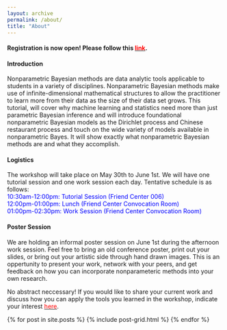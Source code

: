 ```yaml
---
layout: archive
permalink: /about/
title: "About"
---
```

<h4>Registration is now open! Please follow this <a href="https://docs.google.com/forms/d/e/1FAIpQLSfz_wi9JYUUje0nVn_m95O5gq93nhryWYe97r6JWeNgl8AM-w/viewform?c=0&w=1"><font color="red">link</font></a>.</h4>

<h4>Introduction</h4>
<p>
	Nonparametric Bayesian methods are data analytic tools applicable to students in a variety of disciplines.  Nonparametric Bayesian methods make use of infinite-dimensional mathematical structures to allow the practitioner to learn more from their data as the size of their data set grows. This tutorial, will cover why machine learning and statistics need more than just parametric Bayesian inference and will introduce foundational nonparametric Bayesian models as the Dirichlet process and Chinese restaurant process and touch on the wide variety of models available in nonparametric Bayes. It will show exactly what nonparametric Bayesian methods are and what they accomplish.
</p>

<h4>Logistics</h4>
<p>
	The workshop will take place on May 30th to June 1st. We will have one tutorial session and one work session each day. Tentative schedule is as follows:
	<br>
	<font color="blue">10:30am-12:00pm: Tutorial Session (Friend Center 006)</font>
	<br>
	<font color="blue">12:00pm-01:00pm: Lunch (Friend Center Convocation Room)</font>
	<br>
	<font color="blue">01:00pm-02:30pm: Work Session (Friend Center Convocation Room)</font>
	<br>
</p>

<h4>Poster Session</h4>
<p>
	We are holding an informal poster session on June 1st during the afternoon work session.  Feel free to bring an old conference poster, print out your slides, or bring out your artistic side through hand drawn images.  This is an oppertunity to present your work, network with your peers, and get feedback on how you can incorporate  nonparameteric methods into your own research. 
</p>
<p>
	No abstract neccessary!  If you would like to share your current work and discuss how you can apply the tools you learned in the workshop, indicate your interest <a href="https://goo.gl/forms/878fUKHft5zVIWHo1"><font color="red">here</font></a>.
</p>
</h4>

<div class="tiles">
{% for post in site.posts %}
	{% include post-grid.html %}
{% endfor %}
</div><!-- /.tiles -->

